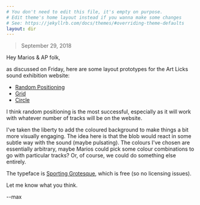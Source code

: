 ```yaml
---
# You don't need to edit this file, it's empty on purpose.
# Edit theme's home layout instead if you wanna make some changes
# See: https://jekyllrb.com/docs/themes/#overriding-theme-defaults
layout: dir
---
```


> September 29, 2018

Hey Marios & AP folk,

as discussed on Friday, here are some layout prototypes for the Art Licks sound exhibition website:

- [Random Positioning](/random/)
- [Grid](/grid/)
- [Circle](/circle/)

I think random positioning is the most successful, especially as it will work with whatever number of tracks will be on the website. 

I've taken the liberty to add the coloured background to make things a bit more visually engaging. The idea here is that the blob would react in some subtle way with the sound (maybe pulsating). The colours I've chosen are essentially arbitrary, maybe Marios could pick some colour combinations to go with particular tracks? Or, of course, we could do something else entirely.

The typeface is [Sporting Grotesque](https://velvetyne.fr/fonts/sporting-grotesque/), which is free (so no licensing issues).

Let me know what you think.

--max
